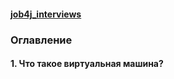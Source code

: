 #### [job4j_interviews](https://github.com/shaporen/job4j_interviews/blob/main/README.md)
### Оглавление
#### 1. Что такое виртуальная машина?
